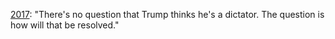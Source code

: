 <a href="http://scripting.com/2017/02/04/fightingForTheSoulOfAmerica.html">2017</a>: "There's no question that Trump thinks he's a dictator. The question is how will that be resolved."
